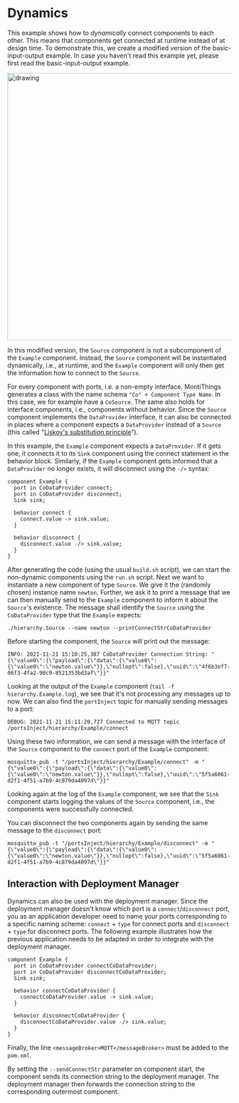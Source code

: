 <!-- (c) https://github.com/MontiCore/monticore -->

# Dynamics

This example shows how to _dynamically_ connect components to each other.
This means that components get connected at runtime instead of at design time.
To demonstrate this, we create a modified version of the basic-input-output example.
In case you haven't read this example yet, please first read the basic-input-output example.

<img src="../../docs/Dynamics.png" alt="drawing" width="600px"/>

In this modified version, the `Source` component is not a subcomponent of the `Example` component.
Instead, the `Source` component will be instantiated dynamically, i.e., at runtime, and the
`Example` component will only then get the information how to connect to the `Source`.

For every component with ports, i.e. a non-empty interface, MontiThings generates a class with the
name schema `"Co" + Component Type Name`.
In this case, we for example have a `CoSource`.
The same also holds for interface components, i.e., components without behavior.
Since the `Source` component implements the `DataProvider` interface, it can also be connected in
places where a component expects a `DataProvider` instead of a `Source` (this
called "[Liskov's substitution principle][liskov]").

In this example, the `Example` component expects a `DataProvider`.
If it gets one, it connects it to its `Sink` component using the connect statement in the
behavior block.
Similarly, if the `Example` component gets informed that a `DataProvider` no longer exists,
it will disconnect using the `-/>` syntax:

```
component Example {
  port in CoDataProvider connect;
  port in CoDataProvider disconnect;
  Sink sink;

  behavior connect {
    connect.value -> sink.value;
  }

  behavior disconnect {
    disconnect.value -/> sink.value;
  }
}
```

After generating the code (using the usual `build.sh` script), we can start the non-dynamic
components using the `run.sh` script.
Next we want to instantiate a new component of type `Source`.
We give it the (randomly chosen) instance name `newton`.
Further, we ask it to print a message that we can then manually send to the `Example` component to
inform it about the `Source`'s existence.
The message shall identify the `Source` using the `CoDataProvider` type that the `Example` expects:

```
./hierarchy.Source --name newton --printConnectStrCoDataProvider
```

Before starting the component, the `Source` will print out the message:

```
INFO: 2021-11-21 15:10:25,387 CoDataProvider Connection String: "{\"value0\":{\"payload\":{\"data\":{\"value0\":{\"value0\":\"newton.value\"}},\"nullopt\":false},\"uuid\":\"4f6b3ef7-06f3-4fa2-90c9-8521353bd3af\"}}"
```

Looking at the output of the `Example` component (`tail -f hierarchy.Example.log`),
we see that it's not processing any messages up to now.
We can also find the `portInject` topic for manually sending messages to a port:

```
DEBUG: 2021-11-21 15:11:20,727 Connected to MQTT topic /portsInject/hierarchy/Example/connect
```

Using these two information, we can send a message with the interface of the `Source` component to
the `connect` port of the `Example` component:

```
mosquitto_pub -t "/portsInject/hierarchy/Example/connect" -m "{\"value0\":{\"payload\":{\"data\":{\"value0\":{\"value0\":\"newton.value\"}},\"nullopt\":false},\"uuid\":\"5f5a6061-d2f1-4f51-a7b9-4c879da4097d\"}}"
```

Looking again at the log of the `Example` component, we see that the `Sink` component starts
logging the values of the `Source` component, i.e., the components were successfully connected.

You can disconnect the two components again by sending the same message to the `disconnect` port:

```
mosquitto_pub -t "/portsInject/hierarchy/Example/disconnect" -m "{\"value0\":{\"payload\":{\"data\":{\"value0\":{\"value0\":\"newton.value\"}},\"nullopt\":false},\"uuid\":\"5f5a6061-d2f1-4f51-a7b9-4c879da4097d\"}}"
```

[liskov]: https://en.wikipedia.org/wiki/Liskov_substitution_principle

## Interaction with Deployment Manager

Dynamics can also be used with the deployment manager. Since the deployment manager doesn't know which port is a `connect`/`disconnect` port, you as an application developer need to name your ports corresponding to a specific naming scheme: `connect` + `type` for connect ports and `disconnect` + `type` for disconnect ports. The following example illustrates how the previous application needs to be adapted in order to integrate with the deployment manager.

```
component Example {
  port in CoDataProvider connectCoDataProvider;
  port in CoDataProvider disconnectCoDataProvider;
  Sink sink;

  behavior connectCoDataProvider {
    connectCoDataProvider.value -> sink.value;
  }

  behavior disconnectCoDataProvider {
    disconnectCoDataProvider.value -/> sink.value;
  }
}
```

Finally, the line `<messageBroker>MQTT</messageBroker>` must be added to the `pom.xml`.

By setting the `--sendConnectStr` parameter on component start, the component sends its connection string to the deployment manager. The deployment manager then forwards the connection string to the corresponding outermost component.

